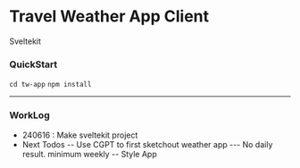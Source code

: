 # Travel Weather App Client

Sveltekit

### QuickStart

`cd tw-app`
`npm install`

---

### WorkLog

- 240616 : Make sveltekit project
- Next Todos
  -- Use CGPT to first sketchout weather app
  --- No daily result. minimum weekly
  -- Style App
